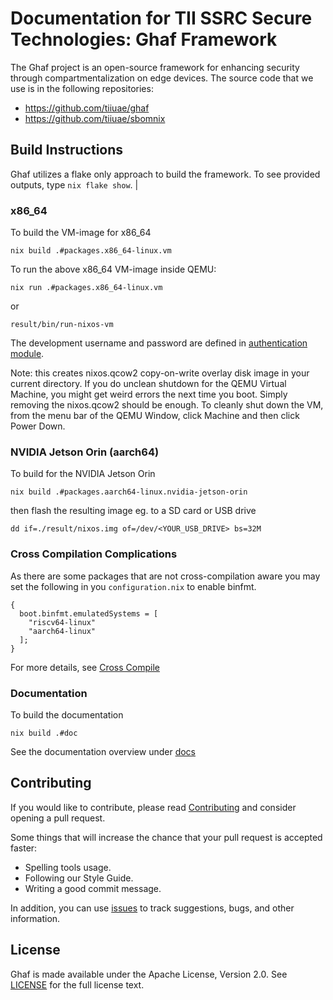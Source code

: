 # Documentation for TII SSRC Secure Technologies: Ghaf Framework

The Ghaf project is an open-source framework for enhancing security through compartmentalization on edge devices. The source code that we use is in the following repositories:

* https://github.com/tiiuae/ghaf
* https://github.com/tiiuae/sbomnix


## Build Instructions

Ghaf utilizes a flake only approach to build the framework. To see provided outputs, type `nix flake show`. |

### x86\_64

To build the VM-image for x86\_64

    nix build .#packages.x86_64-linux.vm

To run the above x86\_64 VM-image inside QEMU:

    nix run .#packages.x86_64-linux.vm

or

    result/bin/run-nixos-vm


The development username and password are defined in [authentication module](./modules/development/authentication.nix).

Note: this creates nixos.qcow2 copy-on-write overlay disk image in your current directory. If you do unclean shutdown for the QEMU Virtual Machine, you might get weird errors the next time you boot. Simply removing the nixos.qcow2 should be enough. To cleanly shut down the VM, from the menu bar of the QEMU Window, click Machine and then click Power Down.


### NVIDIA Jetson Orin (aarch64)

To build for the NVIDIA Jetson Orin

    nix build .#packages.aarch64-linux.nvidia-jetson-orin

then flash the resulting image eg. to a SD card or USB drive

    dd if=./result/nixos.img of=/dev/<YOUR_USB_DRIVE> bs=32M


### Cross Compilation Complications

As there are some packages that are not cross-compilation aware you may set the following in you ``configuration.nix`` to enable binfmt.

    {
      boot.binfmt.emulatedSystems = [
        "riscv64-linux"
        "aarch64-linux"
      ];
    }

For more details, see [Cross Compile](https://tiiuae.github.io/build_config/cross_compilation.html)

### Documentation

To build the documentation

    nix build .#doc
    

See the documentation overview under [docs](./docs/README.md)


## Contributing

If you would like to contribute, please read [Contributing](CONTRIBUTING.md) and consider opening a pull request. 

Some things that will increase the chance that your pull request is accepted faster:
* Spelling tools usage.
* Following our Style Guide.
* Writing a good commit message.

In addition, you can use [issues](https://github.com/tiiuae/ghaf/issues) to track suggestions, bugs, and other information.


## License

Ghaf is made available under the Apache License, Version 2.0. See [LICENSE](./LICENSE) for the full license text.
